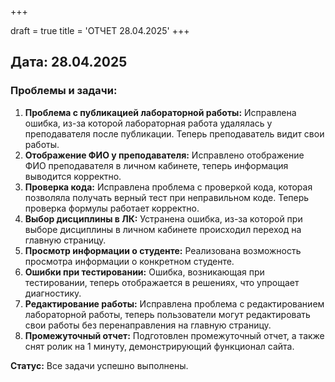 +++

draft = true
title = 'ОТЧЕТ 28.04.2025'
+++

## Дата: 28.04.2025

### Проблемы и задачи:
1. **Проблема с публикацией лабораторной работы:** Исправлена ошибка, из-за которой лабораторная работа удалялась у преподавателя после публикации. Теперь преподаватель видит свои работы.
2. **Отображение ФИО у преподавателя:** Исправлено отображение ФИО преподавателя в личном кабинете, теперь информация выводится корректно.
3. **Проверка кода:** Исправлена проблема с проверкой кода, которая позволяла получать верный тест при неправильном коде. Теперь проверка формулы работает корректно.
4. **Выбор дисциплины в ЛК:** Устранена ошибка, из-за которой при выборе дисциплины в личном кабинете происходил переход на главную страницу.
5. **Просмотр информации о студенте:** Реализована возможность просмотра информации о конкретном студенте.
6. **Ошибки при тестировании:** Ошибка, возникающая при тестировании, теперь отображается в решениях, что упрощает диагностику.
7. **Редактирование работы:** Исправлена проблема с редактированием лабораторной работы, теперь пользователи могут редактировать свои работы без перенаправления на главную страницу.
8. **Промежуточный отчет:** Подготовлен промежуточный отчет, а также снят ролик на 1 минуту, демонстрирующий функционал сайта.

**Статус:** Все задачи успешно выполнены.